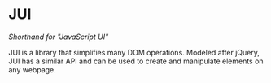 # JUI
*Shorthand for "JavaScript UI"*

JUI is a library that simplifies many DOM operations. Modeled after jQuery, JUI has a similar API and can be used to 
create and manipulate elements on any webpage.
